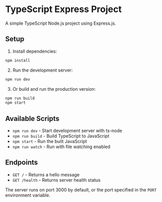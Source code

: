 # TypeScript Express Project

A simple TypeScript Node.js project using Express.js.

## Setup

1. Install dependencies:
```bash
npm install
```

2. Run the development server:
```bash
npm run dev
```

3. Or build and run the production version:
```bash
npm run build
npm start
```

## Available Scripts

- `npm run dev` - Start development server with ts-node
- `npm run build` - Build TypeScript to JavaScript
- `npm start` - Run the built JavaScript
- `npm run watch` - Run with file watching enabled

## Endpoints

- `GET /` - Returns a hello message
- `GET /health` - Returns server health status

The server runs on port 3000 by default, or the port specified in the `PORT` environment variable. 